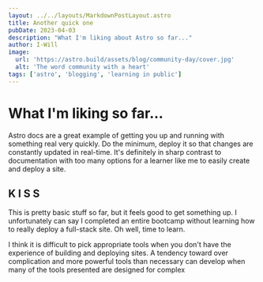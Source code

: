 ```yaml
---
layout: ../../layouts/MarkdownPostLayout.astro
title: Another quick one
pubDate: 2023-04-03
description: "What I'm liking about Astro so far..."
author: I-Will
image:
  url: 'https://astro.build/assets/blog/community-day/cover.jpg'
  alt: 'The word community with a heart'
tags: ['astro', 'blogging', 'learning in public']
---
```


# What I'm liking so far...

Astro docs are a great example of getting you up and running with something real very quickly. Do the minimum, deploy it so that changes are constantly updated in real-time. It's definitely in sharp contrast to documentation with too many options for a learner like me to easily create and deploy a site.

## K I S S

This is pretty basic stuff so far, but it feels good to get something up. I unfortunately can say I completed an entire bootcamp without learning how to really deploy a full-stack site. Oh well, time to learn.

I think it is difficult to pick appropriate tools when you don't have the experience of building and deploying sites. A tendency toward over complication and more powerful tools than necessary can develop when many of the tools presented are designed for complex
